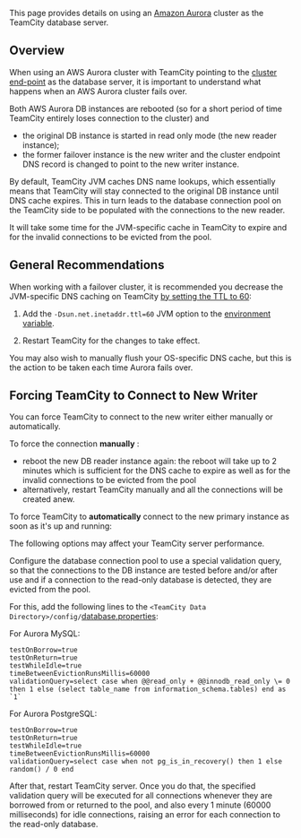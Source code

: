 [//]: # (title: Using AWS Aurora Database Cluster)
[//]: # (auxiliary-id: Using AWS Aurora Database Cluster)
This page provides details on using an [Amazon Aurora](http://docs.aws.amazon.com/AmazonRDS/latest/UserGuide/Aurora.Overview.html) cluster as the TeamCity database server.

<tag-list of="chapter" mode="tree" depth="4"/>

## Overview

When using an AWS Aurora cluster with TeamCity pointing to the [cluster end-point](http://docs.aws.amazon.com/AmazonRDS/latest/UserGuide/CHAP_Aurora.html#Aurora.Overview.Endpoints) as the database server, it is important to understand what happens when an AWS Aurora cluster fails over.

Both AWS Aurora DB instances are rebooted (so for a short period of time TeamCity entirely loses connection to the cluster) and
* the original DB instance is started in read only mode (the new reader instance);
* the former failover instance is the new writer and the cluster endpoint DNS record is changed to point to the new writer instance.

By default, TeamCity JVM caches DNS name lookups, which essentially means that TeamCity will stay connected to the original DB instance until DNS cache expires. This in turn leads to the database connection pool on the TeamCity side to be populated with the connections to the new reader.

It will take some time for the JVM\-specific cache in TeamCity to expire and for the invalid connections to be evicted from the pool.

## General Recommendations 

When working with a failover cluster, it is recommended you decrease the JVM\-specific DNS caching on TeamCity [by setting the TTL to 60](http://docs.aws.amazon.com/sdk-for-java/v1/developer-guide/java-dg-jvm-ttl.html):
1. Add the `-Dsun.net.inetaddr.ttl=60` JVM option to the [environment variable](configuring-teamcity-server-startup-properties.md#JVM+Options).

2. Restart TeamCity for the changes to take effect.

<note>

You may also wish to manually flush your OS\-specific DNS cache, but this is the action to be taken each time Aurora fails over.
</note>

## Forcing TeamCity to Connect to New Writer

You can force TeamCity to connect to the new writer either manually or automatically.

To force the connection __manually__ :
* reboot the new DB reader instance again: the reboot will take up to 2 minutes which is sufficient for the DNS cache to expire as well as for the invalid connections to be evicted from the pool
* alternatively, restart TeamCity manually and all the connections will be created anew.
 

To force TeamCity to __automatically__ connect to the new primary instance as soon as it's up and running:

<note>

The following options may affect your TeamCity server performance.
</note>

Configure the database connection pool to use a special validation query, so that the connections to the DB instance are tested before and/or after use and if a connection to the read\-only database is detected, they are evicted from the pool.

For this, add the following lines to the `<TeamCity Data Directory>/config/`[database.properties](setting-up-an-external-database.md#Database+Configuration+Properties):

For Aurora MySQL:
```Shell
testOnBorrow=true
testOnReturn=true
testWhileIdle=true
timeBetweenEvictionRunsMillis=60000
validationQuery=select case when @@read_only + @@innodb_read_only \= 0 then 1 else (select table_name from information_schema.tables) end as `1`

```
   
For Aurora PostgreSQL:
```Shell
testOnBorrow=true
testOnReturn=true
testWhileIdle=true
timeBetweenEvictionRunsMillis=60000
validationQuery=select case when not pg_is_in_recovery() then 1 else random() / 0 end

```  
   
After that, restart TeamCity server. Once you do that, the specified validation query will be executed for all connections whenever they are borrowed from or returned to the pool, and also every 1 minute (60000 milliseconds) for idle connections, raising an error for each connection to the read\-only database.

